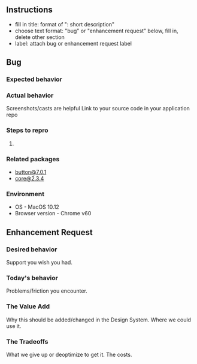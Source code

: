 ## Instructions

- fill in title: format of "<package name>: short description"
- choose text format: "bug" or "enhancement request" below, fill in, delete other section
- label: attach bug or enhancement request label

## Bug

### Expected behavior



### Actual behavior

Screenshots/casts are helpful
Link to your source code in your application repo

### Steps to repro

1. 

### Related packages

- button@7.0.1
- core@2.3.4

### Environment

- OS - MacOS 10.12
- Browser version - Chrome v60


## Enhancement Request

### Desired behavior

Support you wish you had.

### Today's behavior

Problems/friction you encounter.

### The Value Add

Why this should be added/changed in the Design System.  Where we could use it.

### The Tradeoffs

What we give up or deoptimize to get it.  The costs.



